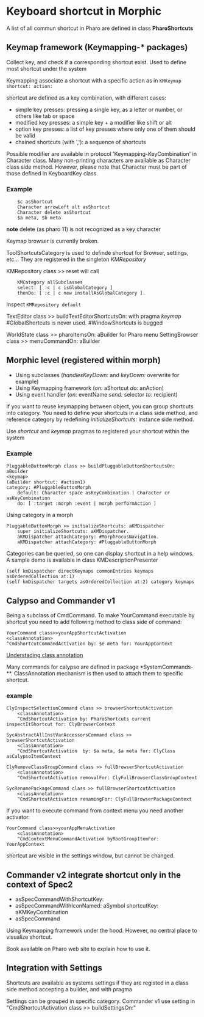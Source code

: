 # Keyboard shortcut in Morphic

A list of all commun shortcut in Pharo are defined in class **PharoShortcuts**

## Keymap framework (Keymapping-* packages)

Collect key, and check if a corresponding shortcut exist. Used to define most
shortcut under the system

Keymapping associate a shortcut with a specific action  as in `KMKeymap shortcut: action:`

shortcut are defined as a key combination, with different cases:

* simple key presses: pressing a single key, as a letter or number, or others like tab or space
* modified key presses: a simple key + a modifier like shift or alt
* option key presses: a list of key presses where only one of them should be valid
* chained shortcuts (with ','): a sequence of shortcuts

Possible modifier are available in protocol 'Keymapping-KeyCombination' in Character class.
Many non-printing characters are available as Character class side method. However,
please note that Character must be part of those defined in KeyboardKey class.

### Example

```smalltalk
    $c asShortcut
    Character arrowLeft alt asShortcut
    Character delete asShortcut
    $a meta, $b meta
```

**note**
delete (as pharo 11) is not recognized as a key character

Keymap browser is currently broken.

ToolShortcutsCategory is used to definde shortcut for Browser, settings, etc...
They are registered in the singleton *KMRepository*

KMRepository class >> reset will call

```smalltalk
    KMCategory allSubclasses
    select: [ :c | c isGlobalCategory ]
    thenDo: [ :c | c new installAsGlobalCategory ].
```

Inspect `KMRepository default`

TextEditor class >> buildTextEditorShortcutsOn: with pragma *keymap*
    #GlobalShortcuts is never used.
    #WindowShortcuts is bugged

WorldState class >> pharoItemsOn: aBuilder for Pharo menu
SettingBrowser class >> menuCommandOn: aBuilder

## Morphic level (registered within morph)

* Using subclasses (*handlesKeyDown:* and *keyDown:* overwrite for example)
* Using Keymapping framework (*on:* aShortcut *do:* anAction)
* Using event handler (*on:* eventName *send:* selector *to:* recipient)

If you want to reuse keymapping between object, you can group shortcuts into category.
You need to define your shortcuts in a class side method, and reference category
by redefining *initializeShortcuts:* instance side method.

Use *shortcut* and *keymap* pragmas to registered your shortcut within the system

### Example

```smalltalk
PluggableButtonMorph class >> buildPluggableButtonShortcutsOn: aBuilder
<keymap>
(aBuilder shortcut: #action1)
category: #PluggableButtonMorph
    default: Character space asKeyCombination | Character cr asKeyCombination
    do: [ :target :morph :event | morph performAction ]
```

Using category in a morph

```smalltalk
PluggableButtonMorph >> initializeShortcuts: aKMDispatcher
    super initializeShortcuts: aKMDispatcher.
    aKMDispatcher attachCategory: #MorphFocusNavigation.
    aKMDispatcher attachCategory: #PluggableButtonMorph
```

Categories can be queried, so one can display shortcut in a help windows.
A sample demo is available in class KMDescriptionPresenter

```smalltalk
(self kmDispatcher directKeymaps commonEntries keymaps asOrderedCollection at:1)  
(self kmDispatcher targets asOrderedCollection at:2) category keymaps
```

## Calypso and Commander v1

Being a subclass of CmdCommand. To make YourCommand executable by shortcut
you need to add following method to class side of command:

    YourCommand class>>yourAppShortcutActivation
    <classAnnotation>
    ^CmdShortcutCommandActivation by: $e meta for: YourAppContext

[Understading class annotation](https://github.com/pharo-ide/ClassAnnotation)

Many commands for calypso are defined in package *SystemCommands-**.
ClassAnnotation mechanism is then used to attach them to specific shortcut.

### example

    ClyInspectSelectionCommand class >> browserShortcutActivation
        <classAnnotation>
        ^CmdShortcutActivation by: PharoShortcuts current inspectItShortcut for: ClyBrowserContext

    SycAbstractAllInstVarAccessorsCommand class >> browserShortcutActivation
        <classAnnotation>
        ^CmdShortcutActivation  by: $a meta, $a meta for: ClyClass asCalypsoItemContext

    ClyRemoveClassGroupCommand class >> fullBrowserShortcutActivation
        <classAnnotation>
        ^CmdShortcutActivation removalFor: ClyFullBrowserClassGroupContext

    SycRenamePackageCommand class >> fullBrowserShortcutActivation
        <classAnnotation>
        ^CmdShortcutActivation renamingFor: ClyFullBrowserPackageContext

If you want to execute command from context menu you need another activator:

    YourCommand class>>yourAppMenuActivation
        <classAnnotation>
        ^CmdContextMenuCommandActivation byRootGroupItemFor: YourAppContext

shortcut are visible in the settings window, but cannot be changed.

## Commander v2 integrate shortcut only in the context of Spec2

* asSpecCommandWithShortcutKey:
* asSpecCommandWithIconNamed: aSymbol shortcutKey: aKMKeyCombination
* asSpecCommand

Using Keymapping framework under the hood.
However, no central place to visualize shortcut.

Book available on Pharo web site to explain how to use it.

## Integration with Settings

Shortcuts are available as systems settings if they are registed in a class
side method accepting a builder, and with pragma <systemsettings>

Settings can be grouped in specific category.
Commander v1 use setting in "CmdShortcutActivation class >> buildSettingsOn:"
